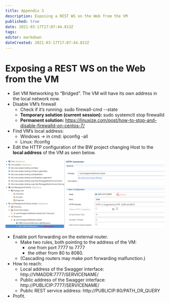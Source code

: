 ```yaml
---
title: Appendix 3
description: Exposing a REST WS on the Web from the VM
published: true
date: 2021-03-17T17:07:44.813Z
tags: 
editor: markdown
dateCreated: 2021-03-17T17:07:44.813Z
---
```


# Exposing a REST WS on the Web from the VM

- Set VM Networking to “Bridged”. The VM will have its own address in the local network now.
- Disable VM’s firewall
	- Check if it’s running: sudo firewall-cmd --state
	- **Temporary solution (current session):** sudo systemctl stop firewalld 
	- **Permanent solution:** https://linuxize.com/post/how-to-stop-and-disable-firewalld-on-centos-7/ 
- Find VM’s local address:
	- Windows → in cmd: ipconfig -all
	- Linux: ifconfig
- Edit the HTTP configuration of the BW project changing Host to the **local address** of the VM as seen below.

![tibco_http.png](/tibco_http.png)

- Enable port forwarding on the external router.
	- Make two rules, both pointing to the address of the VM:
		- one from port 7777 to 7777
		- the other from 80 to 8080.
	- (Cascading routers may make port forwarding malfunction.)
- How to reach:
	- Local address of the Swagger interface: http://VMADDR:7777/SERVICENAME/
	- Public address of the Swagger interface: http://PUBLICIP:7777/SERVICENAME/
	- Public REST service address: http://PUBLICIP:80/PATH_OR_QUERY
- Profit.